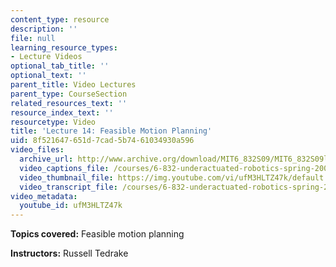 ```yaml
---
content_type: resource
description: ''
file: null
learning_resource_types:
- Lecture Videos
optional_tab_title: ''
optional_text: ''
parent_title: Video Lectures
parent_type: CourseSection
related_resources_text: ''
resource_index_text: ''
resourcetype: Video
title: 'Lecture 14: Feasible Motion Planning'
uid: 8f521647-651d-7cad-5b74-61034930a596
video_files:
  archive_url: http://www.archive.org/download/MIT6_832S09/MIT6_832S09lec14_300k.mp4
  video_captions_file: /courses/6-832-underactuated-robotics-spring-2009/573466500c0d53bb8ff68cecfc9ebbe9_ufM3HLTZ47k.vtt
  video_thumbnail_file: https://img.youtube.com/vi/ufM3HLTZ47k/default.jpg
  video_transcript_file: /courses/6-832-underactuated-robotics-spring-2009/ae4e1009fab2b75ef403ac54c308a4aa_ufM3HLTZ47k.pdf
video_metadata:
  youtube_id: ufM3HLTZ47k
---
```


**Topics covered:** Feasible motion planning

**Instructors:** Russell Tedrake